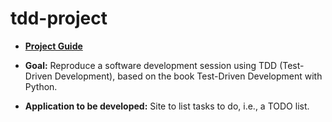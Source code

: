 # tdd-project

- **[Project Guide](https://github.com/andrehora/teste-de-software-aulas-praticas)**

- **Goal:** Reproduce a software development session using TDD (Test-Driven Development), based on the book Test-Driven Development with Python.
- **Application to be developed:** Site to list tasks to do, i.e., a TODO list.
